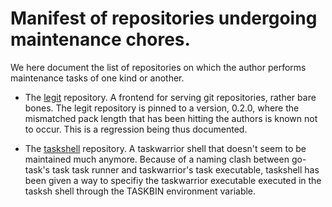 Manifest of repositories undergoing maintenance chores.
=======================================================

We here document the list of repositories on which the author performs maintenance tasks of one kind or another.

* The [legit][legit] repository. A frontend for serving git repositories, rather bare bones. The legit repository is pinned to a version, 0.2.0, where the mismatched pack length that has been hitting the authors is known not to occur. This is a regression being thus documented.

* The [taskshell][taskshell] repository. A taskwarrior shell that doesn't seem to be maintained much anymore. Because of a naming clash between go-task's task task runner and taskwarrior's task executable, taskshell has been given a way to specifiy the taskwarrior executable executed in the tasksh shell through the TASKBIN environment variable.

[legit]: https://github.com/gl-yziquel/legit
[taskshell]: https://github.com/gl-yziquel/taskshell
